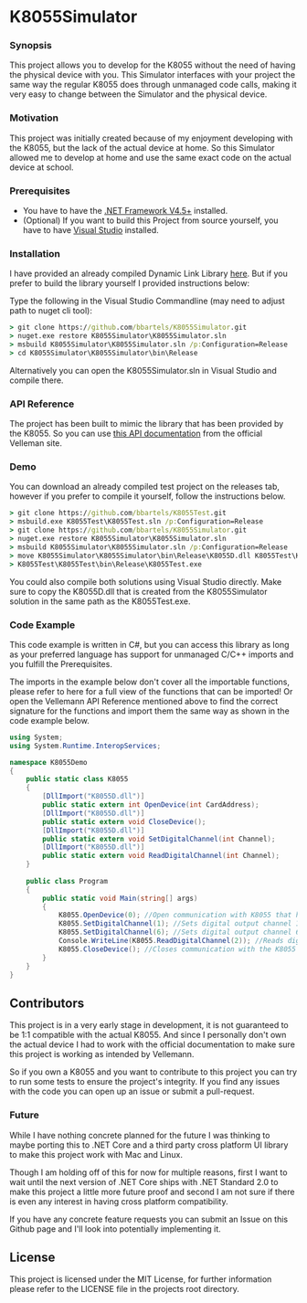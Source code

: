 # K8055Simulator

### Synopsis

This project allows you to develop for the K8055 without the need of having the physical device with you.
This Simulator interfaces with your project the same way the regular K8055 does through unmanaged code calls, making it very easy to change between the Simulator and the physical device. 

### Motivation

This project was initially created because of my enjoyment developing with the K8055, but the lack of the actual device at home. So this Simulator allowed me to develop at home and use the same exact code on the actual device at school.

### Prerequisites

  - You have to have the [.NET Framework V4.5+](https://www.microsoft.com/en-us/download/details.aspx?id=30653) installed.
  - (Optional) If you want to build this Project from source yourself, you have to have [Visual Studio](https://www.visualstudio.com/downloads/) installed.

### Installation

I have provided an already compiled Dynamic Link Library [here](https://github.com/bbartels/K8055Simulator/releases/tag/1.0). 
But if you prefer to build the library yourself I provided instructions below:

Type the following in the Visual Studio Commandline (may need to adjust path to nuget cli tool):
```cmd
> git clone https://github.com/bbartels/K8055Simulator.git
> nuget.exe restore K8055Simulator\K8055Simulator.sln
> msbuild K8055Simulator\K8055Simulator.sln /p:Configuration=Release
> cd K8055Simulator\K8055Simulator\bin\Release
```
Alternatively you can open the K8055Simulator.sln in Visual Studio and compile there.

### API Reference

The project has been built to mimic the library that has been provided by the K8055. So you can use [this API documentation](http://www.velleman.eu/downloads/0/user/usermanual_k8055_dll_uk.pdf) from the official Velleman site.

### Demo

You can download an already compiled test project on the releases tab, however if you prefer to compile it yourself, follow the instructions below.

```cmd
> git clone https://github.com/bbartels/K8055Test.git
> msbuild.exe K8055Test\K8055Test.sln /p:Configuration=Release
> git clone https://github.com/bbartels/K8055Simulator.git
> nuget.exe restore K8055Simulator\K8055Simulator.sln
> msbuild K8055Simulator\K8055Simulator.sln /p:Configuration=Release
> move K8055Simulator\K8055Simulator\bin\Release\K8055D.dll K8055Test\K8055Test\bin\Release
> K8055Test\K8055Test\bin\Release\K8055Test.exe
```

You could also compile both solutions using Visual Studio directly. Make sure to copy the K8055D.dll that is created from the K8055Simulator solution in the same path as the K8055Test.exe.

### Code Example

This code example is written in C#, but you can access this library as long as your preferred language has support for unmanaged C/C++ imports and you fulfill the Prerequisites.

The imports in the example below don't cover all the importable functions, please refer to here for a full view of the functions that can be imported!
Or open the Vellemann API Reference mentioned above to find the correct signature for the functions and import them the same way as shown in the code example below.
```C#
using System;
using System.Runtime.InteropServices;

namespace K8055Demo
{
    public static class K8055
    {
        [DllImport("K8055D.dll")]
        public static extern int OpenDevice(int CardAddress);
        [DllImport("K8055D.dll")]
        public static extern void CloseDevice();
        [DllImport("K8055D.dll")]
        public static extern void SetDigitalChannel(int Channel);
        [DllImport("K8055D.dll")]
        public static extern void ReadDigitalChannel(int Channel);
    }
    
    public class Program
    {
        public static void Main(string[] args)
        {
            K8055.OpenDevice(0); //Open communication with K8055 that has the device address 0
            K8055.SetDigitalChannel(1); //Sets digital output channel 1 to 'ON'
            K8055.SetDigitalChannel(6); //Sets digital output channel 6 to 'ON'
            Console.WriteLine(K8055.ReadDigitalChannel(2)); //Reads digital input channel and prints in console
            K8055.CloseDevice(); //Closes communication with the K8055
        }
    }
}
```
## Contributors

This project is in a very early stage in development, it is not guaranteed to be 1:1 compatible with the actual K8055.
And since I personally don't own the actual device I had to work with the official documentation to make sure this project is working as intended by Vellemann. 

So if you own a K8055 and you want to contribute to this project you can try to run some tests to ensure the project's integrity. If you find any issues with the code you can open up an issue or submit a pull-request. 

### Future

While I have nothing concrete planned for the future I was thinking to maybe porting this to .NET Core and a third party cross platform UI library to make this project work with Mac and Linux. 

Though I am holding off of this for now for multiple reasons, first I want to wait until the next version of .NET Core ships with .NET Standard 2.0 to make this project a little more future proof and second I am not sure if there is even any interest in having cross platform compatibility. 

If you have any concrete feature requests you can submit an Issue on this Github page and I'll look into potentially implementing it.

## License

This project is licensed under the MIT License, for further information please refer to the LICENSE file in the projects root directory.
